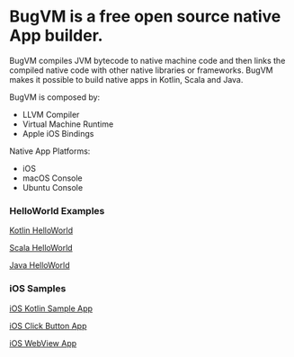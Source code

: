 # BugVM is a free open source native App builder.

BugVM compiles JVM bytecode to native machine code and then links the compiled native code with other native libraries or frameworks.
BugVM makes it possible to build native apps in Kotlin, Scala and Java.

BugVM is composed by:

* LLVM Compiler
* Virtual Machine Runtime
* Apple iOS Bindings

Native App Platforms:

* iOS
* macOS Console
* Ubuntu Console


### HelloWorld Examples

[Kotlin HelloWorld](https://github.com/bugvm/bugvm-kotlin)

[Scala HelloWorld](https://github.com/bugvm/bugvm-helloscala)

[Java HelloWorld](https://github.com/bugvm/bugvm-helloworld)


### iOS Samples

[iOS Kotlin Sample App](https://github.com/bugvm/bugvm-kotlin-ios)

[iOS Click Button App](https://github.com/bugvm/bugvm-ios)

[iOS WebView App](https://github.com/bugvm/bugvm-webview)
